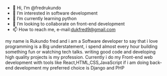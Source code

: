 - 👋 Hi, I’m @fredrukundo
- 👀 I’m interested in software development
- 🌱 I’m currently learning python
- 💞️ I’m looking to collaborate on front-end development
- 📫 How to reach me, e-mail:dukfred9@gmail.com

my name is Rukundo fred and i am a Software developer to say that i love programming is a Big understatement,
i spend almost every hour building something fun or watching tech talks.
writing good code and developing high quality projects is my profession.
Currently i do my Front-end web development with tools like React,HTML,CSS,JavaScript
if i am doing back-end development my preferred choice is Django and PHP
